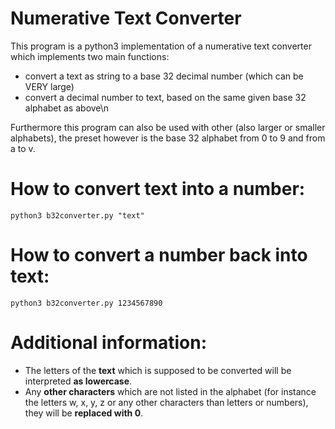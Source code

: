 # Numerative Text Converter
This program is a python3 implementation of a numerative text converter which implements two main functions:
- convert a text as string to a base 32 decimal number (which can be VERY large)
- convert a decimal number to text, based on the same given base 32 alphabet as above\n

Furthermore this program can also be used with other (also larger or smaller alphabets), the preset however is the base 32 alphabet from 0 to 9 and from a to v.

# How to convert text into a number:
`python3 b32converter.py "text"`

# How to convert a number back into text:
`python3 b32converter.py 1234567890`


# Additional information: 
- The letters of the __text__ which is supposed to be converted will be interpreted __as lowercase__.
- Any __other characters__ which are not listed in the alphabet (for instance the letters w, x, y, z or any other characters than letters or numbers), they will be __replaced with 0__.
